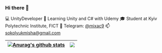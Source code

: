 ### Hi there 👋
💻 UnityDeveloper
🌱 Learning Unity and C# with Udemy
🎓 Student at Kyiv Polytechnic Institute, FICT
💬 Telegram: [@mixac9](https://telegram.me/mixac9)
📫 [sokolyukmisha@gmail.com](mailto:sokolyukmisha@gmail.com)

| <a href="https://github.com/anuraghazra/github-readme-stats"><img align="center" src="https://github-readme-stats.vercel.app/api?username=SokolyukMisha&hide=stars,issues,&count_private=true&show_icons=true&theme=buefy&hide_border=true" alt="Anurag's github stats" /></a> | <a href="https://github.com/anuraghazra/github-readme-stats"><img align="center" src="https://github-readme-stats.vercel.app/api/top-langs/?username=SokolyukMisha&hide=ShaderLab&layout=compact&hide_border=true&theme=buefy" /></a> |
| ------------- | ------------- |
